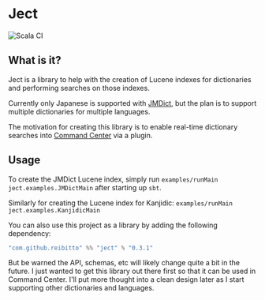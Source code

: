 # Ject

![Scala CI](https://github.com/reibitto/ject/workflows/Scala%20CI/badge.svg)

## What is it?

Ject is a library to help with the creation of Lucene indexes for dictionaries and performing searches on those indexes.

Currently only Japanese is supported with [JMDict](http://www.edrdg.org/jmdict/edict_doc.html), but the plan is to
support multiple dictionaries for multiple languages.

The motivation for creating this library is to enable real-time dictionary searches into
[Command Center](https://github.com/reibitto/command-center) via a plugin.

## Usage

To create the JMDict Lucene index, simply run `examples/runMain ject.examples.JMDictMain` after starting up `sbt`.

Similarly for creating the Lucene index for Kanjidic: `examples/runMain ject.examples.KanjidicMain`

You can also use this project as a library by adding the following dependency:

```scala
"com.github.reibitto" %% "ject" % "0.3.1"
```

But be warned the API, schemas, etc will likely change quite a bit in the future. I just wanted to get this library
out there first so that it can be used in Command Center. I'll put more thought into a clean design later as I start
supporting other dictionaries and languages.
